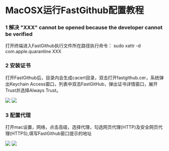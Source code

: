 # MacOSX运行FastGithub配置教程

### 1 解决 "XXX" cannot be opened because the developer cannot be verified
打开终端进入FastGithub执行文件所在路径执行命令：
sudo xattr -d com.apple.quarantine XXX

### 2 安装证书
打开FastGithub后，目录内会生成cacert目录，双击打开fastgithub.cer，系统弹出Keychain Access窗口，列表中双击FastGitHub，弹出证书详情窗口，展开Trust并选择Always Trust。

<img src="https://github.com/jingliancui/FastGithub/blob/master/Resources/MacOSXConfig/KeychainAccess.png?raw=true"/>

<img src="https://github.com/jingliancui/FastGithub/blob/master/Resources/MacOSXConfig/trust.png?raw=true"/>

### 3 配置代理
打开mac设置，网络，点击高级，选择代理，勾选网页代理(HTTP)及安全网页代理(HTTPS),填写FastGithub窗口提示的地址

<img src="https://github.com/jingliancui/FastGithub/blob/master/Resources/MacOSXConfig/proxy.png?raw=true"/>

<img src="https://github.com/jingliancui/FastGithub/blob/master/Resources/MacOSXConfig/cmdwin.png?raw=true"/>
